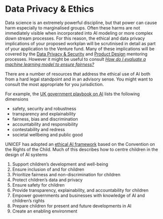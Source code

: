 # Data Privacy & Ethics

Data science is an extremely powerful discipline, but that power can cause harm especially to marginalised groups. Often these harms are not immediately visible when incorporated into AI modeling or more complex down stream processes. For this reason, the ethical and data privacy implications of your proposed workplan will be scrutinised in detail as part of your application to the Venture fund. Many of these implications will be covered by the [Data Privacy & Security](https://app.gitbook.com/o/dzsBDD9SiWXEEyjPOOwx/s/8TvioEC2HyvZZAGDhtfR/) and [Product Design](https://app.gitbook.com/o/dzsBDD9SiWXEEyjPOOwx/s/yz1WKISRzccLblgdJi7L/) mentoring processes. However it might be useful to consult [_How do I evaluate a machine learning model to ensure fairness?_](../quick-answers-to-questions.md#how-should-i-evaluate-a-machine-learning-model-to-ensure-fairness)&#x20;

There are a number of resources that address the ethical use of AI both from a hard legal standpoint and in an advisory sense. You might want to consult the most appropriate for you jurisdiction.

For example, the [UK government playbook on AI](https://www.gov.uk/government/publications/ai-playbook-for-the-uk-government/artificial-intelligence-playbook-for-the-uk-government-html) lists the following dimensions

* safety, security and robustness
* transparency and explainability
* fairness, bias and discrimination
* accountability and responsibility
* contestability and redress
* societal wellbeing and public good

UNICEF has adopted an [ethical AI framework](https://www.unicef.org/innocenti/reports/policy-guidance-ai-children) based on the Convention on the Rights of the Child. Much of this describes how to centre children in the design of AI systems

1. Support children’s development and well-being
2. Ensure inclusion of and for children
3. Prioritize fairness and non-discrimination for children
4. Protect children’s data and privacy
5. Ensure safety for children
6. Provide transparency, explainability, and accountability for children
7. Empower governments and businesses with knowledge of AI and children’s rights&#x20;
8. Prepare children for present and future developments in AI
9. Create an enabling environment

